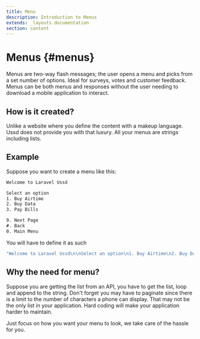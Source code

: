 ```yaml
---
title: Menu
description: Introduction to Menus
extends: _layouts.documentation
section: content
---
```

# Menus {#menus}

Menus are two-way flash messages; the user opens a menu and picks from a set number of options. Ideal for surveys, votes and customer feedback. Menus can be both menus and responses without the user needing to download a mobile application to interact.

## How is it created?

Unlike a website where you define the content with a makeup language. Ussd does not provide you with that luxury. All your menus are strings including lists.

## Example

Suppose you want to create a menu like this:

```txt
Welcome to Laravel Ussd

Select an option
1. Buy Airtime
2. Buy Data
3. Pay Bills

9. Next Page
#. Back
0. Main Menu
```

You will have to define it as such

```php
"Welcome to Laravel Ussd\n\nSelect an option\n1. Buy Airtime\n2. Buy Data\n3. Pay Bills\n\n9. Next Page\n#.Back\n0. Main Menu"
```

## Why the need for menu?

Suppose you are getting the list from an API, you have to get the list, loop and append to the string. Don't forget you may have to paginate since there is a limit to the number of characters a phone can display. That may not be the only list in your application. Hard coding will make your application harder to maintain.

Just focus on how you want your menu to look, we take care of the hassle for you.
